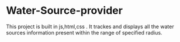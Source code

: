 # Water-Source-provider
This project is built in js,html,css . It trackes and displays all the water sources information present within the range of specified radius. 
